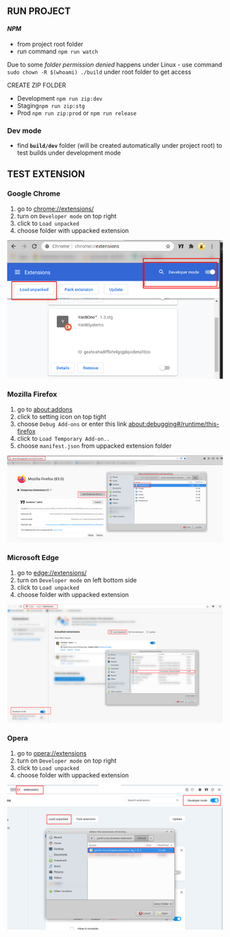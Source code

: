 ## RUN PROJECT

#### _NPM_

- from project root folder
- run command `npm run watch`

Due to some _folder permission denied_ happens under Linux -
use command `sudo chown -R $(whoami) ./build` under root folder to get access

CREATE ZIP FOLDER

- Development `npm run zip:dev`
- Staging`npm run zip:stg`
- Prod `npm run zip:prod` or `npm run release`

### Dev mode

- find **`build/dev`** folder (will be created automatically under project root) to test builds under development mode

## TEST EXTENSION

### Google Chrome

1. go to [chrome://extensions/](chrome://extensions/)
2. turn on `Developer mode` on top right
3. click to `Load unpacked`
4. choose folder with uppacked extension

![CHROME PICTURE](./dev_images/chrome.png)

### Mozilla Firefox

1. go to [about:addons](about:addons)
2. click to setting icon on top tight
3. choose `Debug Add-ons` or enter this link [about:debugging#/runtime/this-firefox](about:debugging#/runtime/this-firefox)
4. click to `Load Temporary Add-on..`
5. choose `manifest.json` from uppacked extension folder

![MOZILLA PICTURE](./dev_images/mozilla.png)

### Microsoft Edge

1. go to [edge://extensions/](edge://extensions/)
2. turn on `Developer mode` on left bottom side
3. click to `Load unpacked`
4. choose folder with uppacked extension

![EDGE PICTURE](./dev_images/edge.png)

### Opera

1. go to [opera://extensions](opera://extensions)
2. turn on `Developer mode` on top right
3. click to `Load unpacked`
4. choose folder with uppacked extension

![EDGE PICTURE](./dev_images/opera.png)
